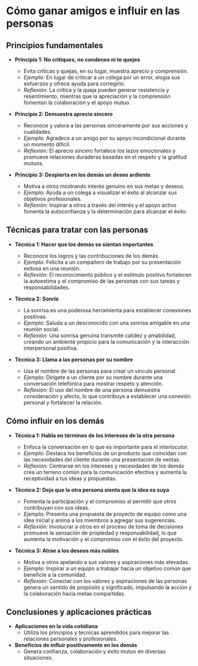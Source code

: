 # Cómo ganar amigos e influir en las personas

## Principios fundamentales
- **Principio 1: No critiques, no condenes ni te quejes**
  - Evita críticas y quejas, en su lugar, muestra aprecio y comprensión.
  - *Ejemplo:* En lugar de criticar a un colega por un error, elogia sus esfuerzos y ofrece ayuda para corregirlo.
  - *Reflexión:* La crítica y la queja pueden generar resistencia y resentimiento, mientras que la apreciación y la comprensión fomentan la colaboración y el apoyo mutuo.

- **Principio 2: Demuestra aprecio sincero**
  - Reconoce y valora a las personas sinceramente por sus acciones y cualidades.
  - *Ejemplo:* Agradece a un amigo por su apoyo incondicional durante un momento difícil.
  - *Reflexión:* El aprecio sincero fortalece los lazos emocionales y promueve relaciones duraderas basadas en el respeto y la gratitud mutuos.

- **Principio 3: Despierta en los demás un deseo ardiente**
  - Motiva a otros mostrando interés genuino en sus metas y deseos.
  - *Ejemplo:* Ayuda a un colega a visualizar el éxito al alcanzar sus objetivos profesionales.
  - *Reflexión:* Inspirar a otros a través del interés y el apoyo activo fomenta la autoconfianza y la determinación para alcanzar el éxito.

## Técnicas para tratar con las personas
- **Técnica 1: Hacer que los demás se sientan importantes**
  - Reconoce los logros y las contribuciones de los demás.
  - *Ejemplo:* Felicita a un compañero de trabajo por su presentación exitosa en una reunión.
  - *Reflexión:* El reconocimiento público y el estímulo positivo fortalecen la autoestima y el compromiso de las personas con sus tareas y responsabilidades.

- **Técnica 2: Sonríe**
  - La sonrisa es una poderosa herramienta para establecer conexiones positivas.
  - *Ejemplo:* Saluda a un desconocido con una sonrisa amigable en una reunión social.
  - *Reflexión:* Una sonrisa genuina transmite calidez y amabilidad, creando un ambiente propicio para la comunicación y la interacción interpersonal positiva.

- **Técnica 3: Llama a las personas por su nombre**
  - Usa el nombre de las personas para crear un vínculo personal.
  - *Ejemplo:* Dirígete a un cliente por su nombre durante una conversación telefónica para mostrar respeto y atención.
  - *Reflexión:* El uso del nombre de una persona demuestra consideración y afecto, lo que contribuye a establecer una conexión personal y fortalecer la relación.

## Cómo influir en los demás
- **Técnica 1: Habla en términos de los intereses de la otra persona**
  - Enfoca la conversación en lo que es importante para el interlocutor.
  - *Ejemplo:* Destaca los beneficios de un producto que coincidan con las necesidades del cliente durante una presentación de ventas.
  - *Reflexión:* Centrarse en los intereses y necesidades de los demás crea un terreno común para la comunicación efectiva y aumenta la receptividad a tus ideas y propuestas.

- **Técnica 2: Deja que la otra persona sienta que la idea es suya**
  - Fomenta la participación y el compromiso al permitir que otros contribuyan con sus ideas.
  - *Ejemplo:* Presenta una propuesta de proyecto de equipo como una idea inicial y anima a los miembros a agregar sus sugerencias.
  - *Reflexión:* Involucrar a otros en el proceso de toma de decisiones promueve la sensación de propiedad y responsabilidad, lo que aumenta la motivación y el compromiso con el éxito del proyecto.

- **Técnica 3: Atrae a los deseos más nobles**
  - Motiva a otros apelando a sus valores y aspiraciones más elevadas.
  - *Ejemplo:* Inspirar a un equipo a trabajar hacia un objetivo común que beneficie a la comunidad.
  - *Reflexión:* Conectar con los valores y aspiraciones de las personas genera un sentido de propósito y significado, impulsando la acción y la colaboración hacia metas compartidas.

## Conclusiones y aplicaciones prácticas
- **Aplicaciones en la vida cotidiana**
  - Utiliza los principios y técnicas aprendidos para mejorar las relaciones personales y profesionales.
- **Beneficios de influir positivamente en los demás**
  - Genera confianza, colaboración y éxito mutuo en diversas situaciones.
